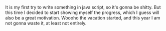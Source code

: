 It is my first try to write something in java script, so it's gonna be shitty. But this time I decided to start showing myself the progress, which I guess will also be a great motivation. Woooho the vacation started, and this year I am not gonna waste it, at least not entirely.
